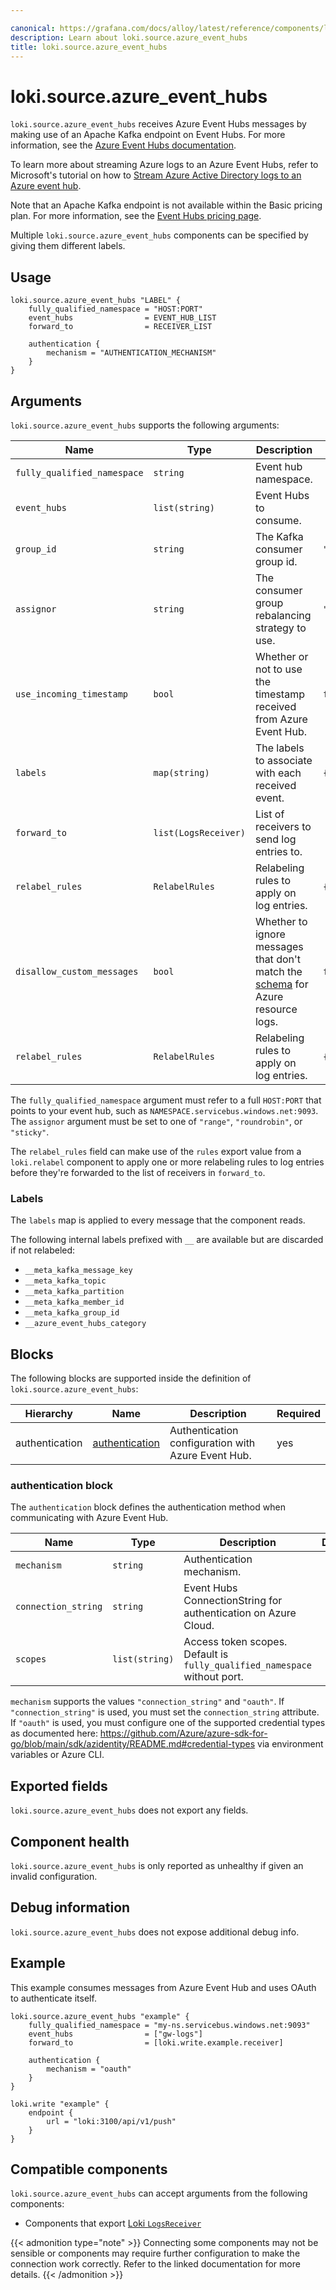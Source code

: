 ```yaml
---

canonical: https://grafana.com/docs/alloy/latest/reference/components/loki.source.azure_event_hubs/
description: Learn about loki.source.azure_event_hubs
title: loki.source.azure_event_hubs
---
```


# loki.source.azure_event_hubs

`loki.source.azure_event_hubs` receives Azure Event Hubs messages by making use of an Apache Kafka
endpoint on Event Hubs. For more information, see
the [Azure Event Hubs documentation](https://learn.microsoft.com/en-us/azure/event-hubs/azure-event-hubs-kafka-overview).

To learn more about streaming Azure logs to an Azure Event Hubs, refer to 
Microsoft's tutorial on how to [Stream Azure Active Directory logs to an Azure event hub](https://learn.microsoft.com/en-us/azure/active-directory/reports-monitoring/tutorial-azure-monitor-stream-logs-to-event-hub).

Note that an Apache Kafka endpoint is not available within the Basic pricing plan. For more information, see
the [Event Hubs pricing page](https://azure.microsoft.com/en-us/pricing/details/event-hubs/).

Multiple `loki.source.azure_event_hubs` components can be specified by giving them
different labels.

## Usage

```alloy
loki.source.azure_event_hubs "LABEL" {
	fully_qualified_namespace = "HOST:PORT"
	event_hubs                = EVENT_HUB_LIST
	forward_to                = RECEIVER_LIST

	authentication {
		mechanism = "AUTHENTICATION_MECHANISM"
	}
}
```

## Arguments

`loki.source.azure_event_hubs` supports the following arguments:

Name                        | Type                 | Description                                                        | Default                          | Required
----------------------------|----------------------|--------------------------------------------------------------------|----------------------------------|---------
`fully_qualified_namespace` | `string`             | Event hub namespace.                                               |                                  | yes
`event_hubs`                | `list(string)`       | Event Hubs to consume.                                             |                                  | yes
`group_id`                  | `string`             | The Kafka consumer group id.                                       | `"loki.source.azure_event_hubs"` | no
`assignor`                  | `string`             | The consumer group rebalancing strategy to use.                    | `"range"`                        | no
`use_incoming_timestamp`    | `bool`               | Whether or not to use the timestamp received from Azure Event Hub. | `false`                          | no
`labels`                    | `map(string)`        | The labels to associate with each received event.                  | `{}`                             | no
`forward_to`                | `list(LogsReceiver)` | List of receivers to send log entries to.                          |                                  | yes
`relabel_rules`             | `RelabelRules`       | Relabeling rules to apply on log entries.                          | `{}`                             | no
`disallow_custom_messages`  | `bool`               | Whether to ignore messages that don't match the [schema](https://learn.microsoft.com/en-us/azure/azure-monitor/essentials/resource-logs-schema) for Azure resource logs. | `false` | no
`relabel_rules`             | `RelabelRules`       | Relabeling rules to apply on log entries.                          | `{}`                             | no

The `fully_qualified_namespace` argument must refer to a full `HOST:PORT` that points to your event hub, such as `NAMESPACE.servicebus.windows.net:9093`.
The `assignor` argument must be set to one of `"range"`, `"roundrobin"`, or `"sticky"`.

The `relabel_rules` field can make use of the `rules` export value from a
`loki.relabel` component to apply one or more relabeling rules to log entries
before they're forwarded to the list of receivers in `forward_to`.

### Labels

The `labels` map is applied to every message that the component reads.

The following internal labels prefixed with `__` are available but are discarded if not relabeled:

- `__meta_kafka_message_key`
- `__meta_kafka_topic`
- `__meta_kafka_partition`
- `__meta_kafka_member_id`
- `__meta_kafka_group_id`
- `__azure_event_hubs_category`

## Blocks

The following blocks are supported inside the definition of `loki.source.azure_event_hubs`:

Hierarchy      | Name             | Description                                        | Required
---------------|------------------|----------------------------------------------------|---------
authentication | [authentication] | Authentication configuration with Azure Event Hub. | yes

[authentication]: #authentication-block

### authentication block

The `authentication` block defines the authentication method when communicating with Azure Event Hub.

Name                | Type           | Description                                                               | Default | Required
--------------------|----------------|---------------------------------------------------------------------------|---------|---------
`mechanism`         | `string`       | Authentication mechanism.                                                 |         | yes
`connection_string` | `string`       | Event Hubs ConnectionString for authentication on Azure Cloud.            |         | no
`scopes`            | `list(string)` | Access token scopes. Default is `fully_qualified_namespace` without port. |         | no

`mechanism` supports the values `"connection_string"` and `"oauth"`. If `"connection_string"` is used,
you must set the `connection_string` attribute. If `"oauth"` is used, you must configure one of the supported credential
types as documented
here: https://github.com/Azure/azure-sdk-for-go/blob/main/sdk/azidentity/README.md#credential-types via environment
variables or Azure CLI.

## Exported fields

`loki.source.azure_event_hubs` does not export any fields.

## Component health

`loki.source.azure_event_hubs` is only reported as unhealthy if given an invalid
configuration.

## Debug information

`loki.source.azure_event_hubs` does not expose additional debug info.

## Example

This example consumes messages from Azure Event Hub and uses OAuth to authenticate itself.

```alloy
loki.source.azure_event_hubs "example" {
	fully_qualified_namespace = "my-ns.servicebus.windows.net:9093"
	event_hubs                = ["gw-logs"]
	forward_to                = [loki.write.example.receiver]

	authentication {
		mechanism = "oauth"
	}
}

loki.write "example" {
	endpoint {
		url = "loki:3100/api/v1/push"
	}
}
```

<!-- START GENERATED COMPATIBLE COMPONENTS -->

## Compatible components

`loki.source.azure_event_hubs` can accept arguments from the following components:

- Components that export [Loki `LogsReceiver`](../../compatibility/#loki-logsreceiver-exporters)


{{< admonition type="note" >}}
Connecting some components may not be sensible or components may require further configuration to make the connection work correctly.
Refer to the linked documentation for more details.
{{< /admonition >}}

<!-- END GENERATED COMPATIBLE COMPONENTS -->
